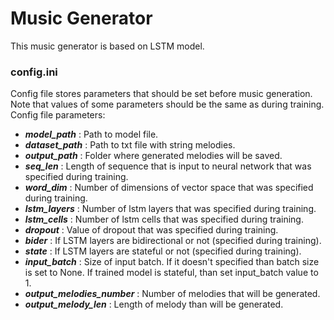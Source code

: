 # Music Generator
This music generator is based on LSTM model.

### config.ini
Config file stores parameters that should be set before music generation. Note that values of some parameters should be the same as during training.
Config file parameters:
- ***model_path*** : Path to model file.
- ***dataset_path*** : Path to txt file with string melodies.
- ***output_path*** :  Folder where generated melodies will be saved.
- ***seq_len*** : Length of sequence that is input to neural network that was specified during training.
- ***word_dim*** : Number of dimensions of vector space that was specified during training.
- ***lstm_layers*** : Number of lstm layers that was specified during training.
- ***lstm_cells*** : Number of lstm cells that was specified during training.
- ***dropout*** : Value of dropout that was specified during training.
- ***bider*** : If LSTM layers are bidirectional or not (specified during training).
- ***state*** : If LSTM layers are stateful or not (specified during training).
- ***input_batch*** : Size of input batch. If it doesn't specified than batch size is set to None. If trained model is stateful, than set input_batch value to 1.
- ***output_melodies_number*** : Number of melodies that will be generated.
- ***output_melody_len*** : Length of melody than will be generated.